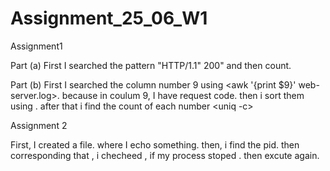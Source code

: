# Assignment_25_06_W1
Assignment1

Part (a) 
First I searched the pattern "HTTP/1.1" 200" and then count.

Part (b)
First I searched the column number 9 using <awk '{print $9}' web-server.log>. because in coulum 9, I have request code. then i sort them using <sort> . after that i find the count of each number <uniq -c> 

  
Assignment 2
  
  First, I created a file. where I echo something.
  then, i find the pid.
  then corresponding that , i checheed , if my process stoped . then excute again.
